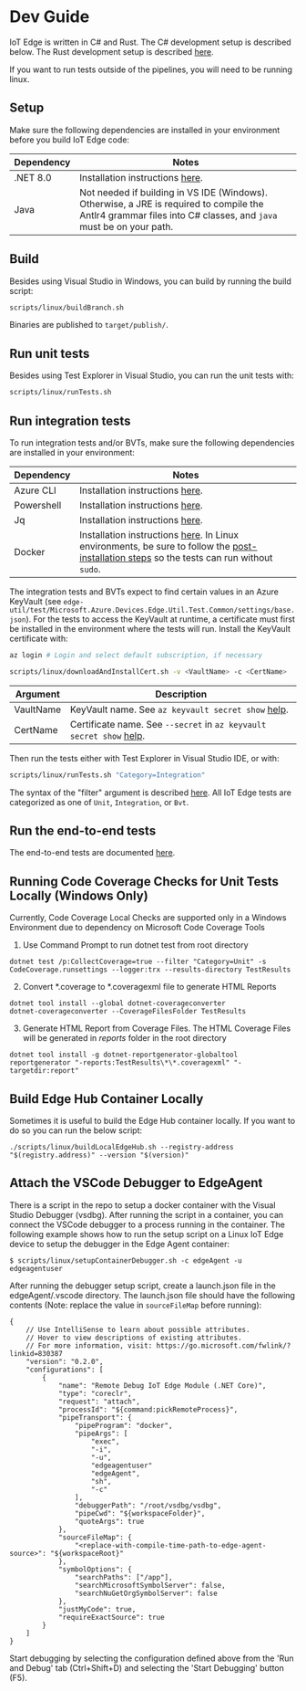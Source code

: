 # Dev Guide

IoT Edge is written in C# and Rust.
The C# development setup is described below. The Rust development setup is described [here](../edgelet/README.md).

If you want to run tests outside of the pipelines, you will need to be running linux.

## Setup

Make sure the following dependencies are installed in your environment before you build IoT Edge code:

| Dependency    | Notes                                                                                                                                                          |
| ------------- | -------------------------------------------------------------------------------------------------------------------------------------------------------------- |
| .NET 8.0 | Installation instructions [here](https://www.microsoft.com/net/core).                                                                                          |
| Java          | Not needed if building in VS IDE (Windows). Otherwise, a JRE is required to compile the Antlr4 grammar files into C# classes, and `java` must be on your path. |

## Build

Besides using Visual Studio in Windows, you can build by running the build script:

```sh
scripts/linux/buildBranch.sh
```

Binaries are published to `target/publish/`.

## Run unit tests

Besides using Test Explorer in Visual Studio, you can run the unit tests with:

```sh
scripts/linux/runTests.sh
```

## Run integration tests

To run integration tests and/or BVTs, make sure the following dependencies are installed in your environment:

| Dependency | Notes                                                                                                                                                                                                                                                                                 |
| ---------- | ------------------------------------------------------------------------------------------------------------------------------------------------------------------------------------------------------------------------------------------------------------------------------------- |
| Azure CLI  | Installation instructions [here](https://docs.microsoft.com/cli/azure/install-azure-cli).                                                                                                                                                                                             |
| Powershell | Installation instructions [here](https://docs.microsoft.com/powershell/scripting/install/installing-powershell).                                                                                                                                                                      |
| Jq         | Installation instructions [here](https://stedolan.github.io/jq/download/).                                                                                                                                                                                                            |
| Docker     | Installation instructions [here](https://docs.docker.com/engine/installation/#supported-platforms). In Linux environments, be sure to follow the [post-installation steps](https://docs.docker.com/engine/installation/linux/linux-postinstall/) so the tests can run without `sudo`. |

The integration tests and BVTs expect to find certain values in an Azure KeyVault (see `edge-util/test/Microsoft.Azure.Devices.Edge.Util.Test.Common/settings/base.json`). For the tests to access the KeyVault at runtime, a certificate must first be installed in the environment where the tests will run. Install the KeyVault certificate with:

```sh
az login # Login and select default subscription, if necessary

scripts/linux/downloadAndInstallCert.sh -v <VaultName> -c <CertName>
```

| Argument  | Description                                                                                                                                         |
| --------- | --------------------------------------------------------------------------------------------------------------------------------------------------- |
| VaultName | KeyVault name. See `az keyvault secret show` [help](https://docs.microsoft.com/cli/azure/keyvault/secret#az_keyvault_secret_show).                  |
| CertName  | Certificate name. See `--secret` in `az keyvault secret show` [help](https://docs.microsoft.com/cli/azure/keyvault/secret#az_keyvault_secret_show). |

Then run the tests either with Test Explorer in Visual Studio IDE, or with:

```sh
scripts/linux/runTests.sh "Category=Integration"
```

The syntax of the "filter" argument is described [here](https://docs.microsoft.com/dotnet/core/tools/dotnet-test#filter-option-details). All IoT Edge tests are categorized as one of `Unit`, `Integration`, or `Bvt`.

## Run the end-to-end tests

The end-to-end tests are documented [here](../test/README.md).


## Running Code Coverage Checks for Unit Tests Locally (Windows Only)

Currently, Code Coverage Local Checks are supported only in a Windows Environment due to dependency on Microsoft Code Coverage Tools

1. Use Command Prompt to run dotnet test from root directory

```pwsh
dotnet test /p:CollectCoverage=true --filter "Category=Unit" -s CodeCoverage.runsettings --logger:trx --results-directory TestResults
```

2. Convert *.coverage to *.coveragexml file to generate HTML Reports

```pwsh
dotnet tool install --global dotnet-coverageconverter
dotnet-coverageconverter --CoverageFilesFolder TestResults
```

3. Generate HTML Report from Coverage Files. The HTML Coverage Files will be generated in *reports* folder in the root directory

```pwsh
dotnet tool install -g dotnet-reportgenerator-globaltool
reportgenerator "-reports:TestResults\*\*.coveragexml" "-targetdir:report"
```



## Build Edge Hub Container Locally

Sometimes it is useful to build the Edge Hub container locally. If you want to do so you can run the below script:
```
./scripts/linux/buildLocalEdgeHub.sh --registry-address "$(registry.address)" --version "$(version)"
```

## Attach the VSCode Debugger to EdgeAgent
There is a script in the repo to setup a docker container with the Visual Studio Debugger (vsdbg).  After running the script in a container, you can connect the VSCode debugger to a process running in the container. The following example shows how to run the setup script on a Linux IoT Edge device to setup the debugger in the Edge Agent container:

```
$ scripts/linux/setupContainerDebugger.sh -c edgeAgent -u edgeagentuser
```
After running the debugger setup script, create a launch.json file in the edgeAgent/.vscode directory. The launch.json file should have the following contents (Note: replace the value in `sourceFileMap` before running):
```
{
    // Use IntelliSense to learn about possible attributes.
    // Hover to view descriptions of existing attributes.
    // For more information, visit: https://go.microsoft.com/fwlink/?linkid=830387
    "version": "0.2.0",
    "configurations": [
        {
            "name": "Remote Debug IoT Edge Module (.NET Core)",
            "type": "coreclr",
            "request": "attach",
            "processId": "${command:pickRemoteProcess}",
            "pipeTransport": {
                "pipeProgram": "docker",
                "pipeArgs": [
                    "exec",
                    "-i",
                    "-u",
                    "edgeagentuser"
                    "edgeAgent",
                    "sh",
                    "-c"
                ],
                "debuggerPath": "/root/vsdbg/vsdbg",
                "pipeCwd": "${workspaceFolder}",
                "quoteArgs": true
            },
            "sourceFileMap": {
                "<replace-with-compile-time-path-to-edge-agent-source>": "${workspaceRoot}"
            },
            "symbolOptions": {
                "searchPaths": ["/app"],
                "searchMicrosoftSymbolServer": false,
                "searchNuGetOrgSymbolServer": false
            },
            "justMyCode": true,
            "requireExactSource": true
        }
    ]
}
```
Start debugging by selecting the configuration defined above from the 'Run and Debug' tab (Ctrl+Shift+D) and selecting the 'Start Debugging' button (F5). 